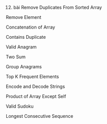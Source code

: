 12. bài 
Remove Duplicates From Sorted Array

Remove Element

Concatenation of Array

Contains Duplicate

Valid Anagram

Two Sum

Group Anagrams

Top K Frequent Elements

Encode and Decode Strings

Product of Array Except Self

Valid Sudoku

Longest Consecutive Sequence